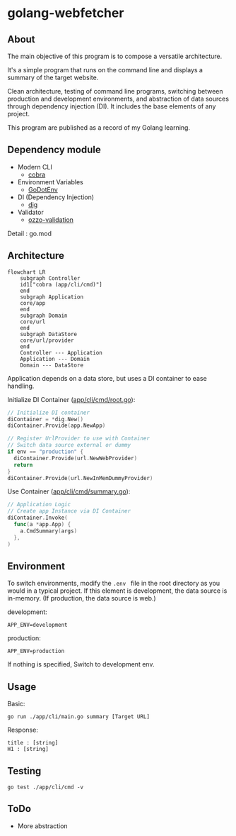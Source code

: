 # golang-webfetcher

## About

The main objective of this program is to compose a versatile architecture.

It's a simple program that runs on the command line and displays a summary of the target website.

Clean architecture, testing of command line programs, switching between production and development environments, and abstraction of data sources through dependency injection (DI). It includes the base elements of any project.

This program are published as a record of my Golang learning.

## Dependency module

- Modern CLI
  - [cobra](https://github.com/spf13/cobra)
- Environment Variables
  - [GoDotEnv](https://github.com/joho/godotenv)
- DI (Dependency Injection)
  - [dig](https://github.com/uber-go/digs)
- Validator
  - [ozzo-validation](https://github.com/go-ozzo/ozzo-validation)

Detail : go.mod 

## Architecture

```mermaid
flowchart LR
    subgraph Controller
    id1["cobra (app/cli/cmd)"]
    end
    subgraph Application
    core/app
    end
    subgraph Domain
    core/url
    end
    subgraph DataStore
    core/url/provider
    end
    Controller --- Application
    Application --- Domain
    Domain --- DataStore
```

Application depends on a data store, but uses a DI container to ease handling.

Initialize DI Container ([app/cli/cmd/root.go](https://github.com/skport/golang-webfetcher/blob/b139e9b4ef3555d7007a622e2b364f25ff0e81fa/app/cli/cmd/root.go#L38)):
```go
// Initialize DI container
diContainer = *dig.New()
diContainer.Provide(app.NewApp)

// Register UrlProvider to use with Container
// Switch data source external or dummy
if env == "production" {
  diContainer.Provide(url.NewWebProvider)
  return
}
diContainer.Provide(url.NewInMemDummyProvider)
```

Use Container ([app/cli/cmd/summary.go](https://github.com/skport/golang-webfetcher/blob/b139e9b4ef3555d7007a622e2b364f25ff0e81fa/app/cli/cmd/summary.go#L30)):
```go
// Application Logic
// Create app Instance via DI Container
diContainer.Invoke(
  func(a *app.App) {
    a.CmdSummary(args)
  },
)
```

## Environment

To switch environments, modify the `.env ` file in the root directory as you would in a typical project.
If this element is development, the data source is in-memory. (If production, the data source is web.)

development:
```Shell
APP_ENV=development
```

production:
```Shell
APP_ENV=production
```

If nothing is specified, Switch to development env.

## Usage

Basic:

```Shell
go run ./app/cli/main.go summary [Target URL]
```

Response:

```Shell
title : [string]
H1 : [string]
```

## Testing

```Shell
go test ./app/cli/cmd -v
```

## ToDo

- More abstraction
